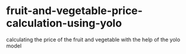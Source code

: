 # fruit-and-vegetable-price-calculation-using-yolo
calculating the price of the fruit and vegetable with the help of the yolo model
